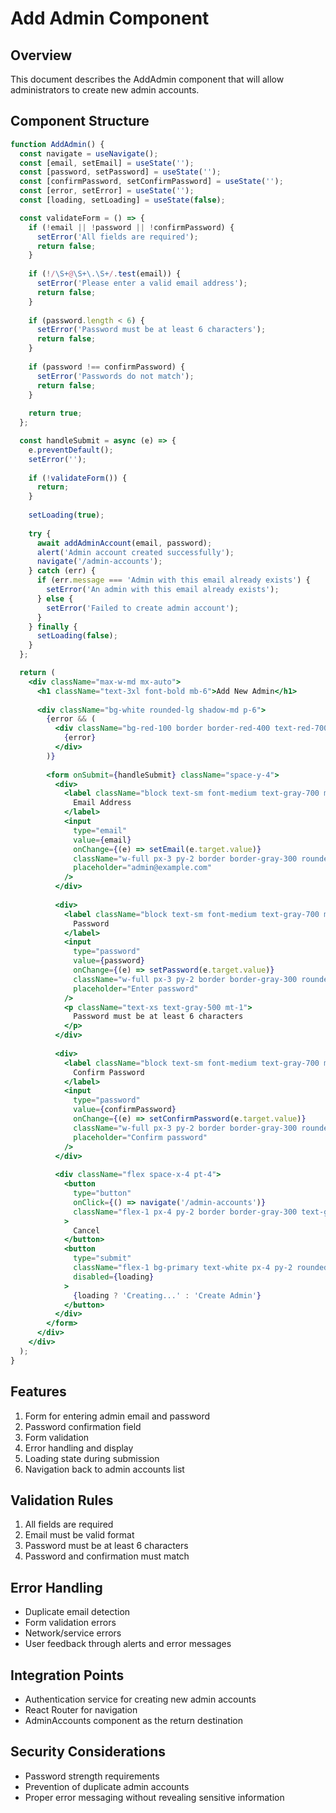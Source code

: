 # Add Admin Component

## Overview
This document describes the AddAdmin component that will allow administrators to create new admin accounts.

## Component Structure
```jsx
function AddAdmin() {
  const navigate = useNavigate();
  const [email, setEmail] = useState('');
  const [password, setPassword] = useState('');
  const [confirmPassword, setConfirmPassword] = useState('');
  const [error, setError] = useState('');
  const [loading, setLoading] = useState(false);

  const validateForm = () => {
    if (!email || !password || !confirmPassword) {
      setError('All fields are required');
      return false;
    }
    
    if (!/\S+@\S+\.\S+/.test(email)) {
      setError('Please enter a valid email address');
      return false;
    }
    
    if (password.length < 6) {
      setError('Password must be at least 6 characters');
      return false;
    }
    
    if (password !== confirmPassword) {
      setError('Passwords do not match');
      return false;
    }
    
    return true;
  };

  const handleSubmit = async (e) => {
    e.preventDefault();
    setError('');
    
    if (!validateForm()) {
      return;
    }
    
    setLoading(true);
    
    try {
      await addAdminAccount(email, password);
      alert('Admin account created successfully');
      navigate('/admin-accounts');
    } catch (err) {
      if (err.message === 'Admin with this email already exists') {
        setError('An admin with this email already exists');
      } else {
        setError('Failed to create admin account');
      }
    } finally {
      setLoading(false);
    }
  };

  return (
    <div className="max-w-md mx-auto">
      <h1 className="text-3xl font-bold mb-6">Add New Admin</h1>
      
      <div className="bg-white rounded-lg shadow-md p-6">
        {error && (
          <div className="bg-red-100 border border-red-400 text-red-700 px-4 py-3 rounded mb-4">
            {error}
          </div>
        )}
        
        <form onSubmit={handleSubmit} className="space-y-4">
          <div>
            <label className="block text-sm font-medium text-gray-700 mb-1">
              Email Address
            </label>
            <input
              type="email"
              value={email}
              onChange={(e) => setEmail(e.target.value)}
              className="w-full px-3 py-2 border border-gray-300 rounded-md focus:outline-none focus:ring-2 focus:ring-primary"
              placeholder="admin@example.com"
            />
          </div>
          
          <div>
            <label className="block text-sm font-medium text-gray-700 mb-1">
              Password
            </label>
            <input
              type="password"
              value={password}
              onChange={(e) => setPassword(e.target.value)}
              className="w-full px-3 py-2 border border-gray-300 rounded-md focus:outline-none focus:ring-2 focus:ring-primary"
              placeholder="Enter password"
            />
            <p className="text-xs text-gray-500 mt-1">
              Password must be at least 6 characters
            </p>
          </div>
          
          <div>
            <label className="block text-sm font-medium text-gray-700 mb-1">
              Confirm Password
            </label>
            <input
              type="password"
              value={confirmPassword}
              onChange={(e) => setConfirmPassword(e.target.value)}
              className="w-full px-3 py-2 border border-gray-300 rounded-md focus:outline-none focus:ring-2 focus:ring-primary"
              placeholder="Confirm password"
            />
          </div>
          
          <div className="flex space-x-4 pt-4">
            <button
              type="button"
              onClick={() => navigate('/admin-accounts')}
              className="flex-1 px-4 py-2 border border-gray-300 text-gray-700 rounded-md hover:bg-gray-50 transition-colors"
            >
              Cancel
            </button>
            <button
              type="submit"
              className="flex-1 bg-primary text-white px-4 py-2 rounded-md hover:bg-secondary transition-colors"
              disabled={loading}
            >
              {loading ? 'Creating...' : 'Create Admin'}
            </button>
          </div>
        </form>
      </div>
    </div>
  );
}
```

## Features
1. Form for entering admin email and password
2. Password confirmation field
3. Form validation
4. Error handling and display
5. Loading state during submission
6. Navigation back to admin accounts list

## Validation Rules
1. All fields are required
2. Email must be valid format
3. Password must be at least 6 characters
4. Password and confirmation must match

## Error Handling
- Duplicate email detection
- Form validation errors
- Network/service errors
- User feedback through alerts and error messages

## Integration Points
- Authentication service for creating new admin accounts
- React Router for navigation
- AdminAccounts component as the return destination

## Security Considerations
- Password strength requirements
- Prevention of duplicate admin accounts
- Proper error messaging without revealing sensitive information